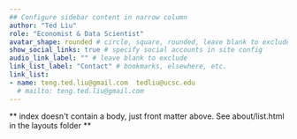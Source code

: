 ```yaml
---
## Configure sidebar content in narrow column
author: "Ted Liu"
role: "Economist & Data Scientist"
avatar_shape: rounded # circle, square, rounded, leave blank to exclude
show_social_links: true # specify social accounts in site config
audio_link_label: "" # leave blank to exclude
link_list_label: "Contact" # bookmarks, elsewhere, etc.
link_list:
- name: teng.ted.liu@gmail.com  tedliu@ucsc.edu
  # mailto: teng.ted.liu@gmail.com
---
```


** index doesn't contain a body, just front matter above.
See about/list.html in the layouts folder **